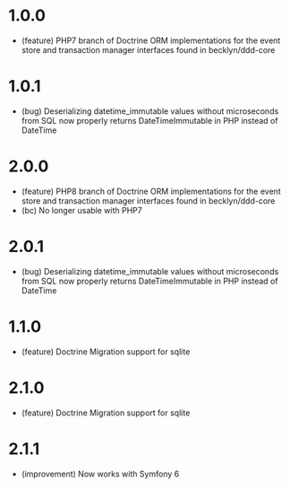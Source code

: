 1.0.0
=====

*   (feature) PHP7 branch of Doctrine ORM implementations for the event store and transaction manager interfaces found in becklyn/ddd-core

1.0.1
=====

*   (bug) Deserializing datetime_immutable values without microseconds from SQL now properly returns DateTimeImmutable in PHP instead of DateTime

2.0.0
=====

*   (feature) PHP8 branch of Doctrine ORM implementations for the event store and transaction manager interfaces found in becklyn/ddd-core
*   (bc) No longer usable with PHP7

2.0.1
=====

*   (bug) Deserializing datetime_immutable values without microseconds from SQL now properly returns DateTimeImmutable in PHP instead of DateTime

1.1.0
=====

*   (feature) Doctrine Migration support for sqlite

2.1.0
=====

*   (feature) Doctrine Migration support for sqlite

2.1.1
=====

*   (improvement) Now works with Symfony 6
